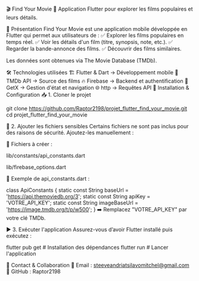 🎬 Find Your Movie
🚀 Application Flutter pour explorer les films populaires et leurs détails.


📌 Présentation
Find Your Movie est une application mobile développée en Flutter qui permet aux utilisateurs de :
✅ Explorer les films populaires en temps réel.
✅ Voir les détails d'un film (titre, synopsis, note, etc.).
✅ Regarder la bande-annonce des films.
✅ Découvrir des films similaires.

Les données sont obtenues via The Movie Database (TMDb).

🛠️ Technologies utilisées
🏗️ Flutter & Dart → Développement mobile
🎥 TMDb API → Source des films
🔥 Firebase → Backend et authentification
🚀 GetX → Gestion d'état et navigation
🌐 http → Requêtes API
🚀 Installation & Configuration
📥 1. Cloner le projet

git clone https://github.com/Raptor2198/projet_flutter_find_your_movie.git
cd projet_flutter_find_your_movie

🔧 2. Ajouter les fichiers sensibles
Certains fichiers ne sont pas inclus pour des raisons de sécurité. Ajoutez-les manuellement :

📌 Fichiers à créer :

lib/constants/api_constants.dart

lib/firebase_options.dart

📌 Exemple de api_constants.dart :

class ApiConstants {
static const String baseUrl = 'https://api.themoviedb.org/3';
static const String apiKey = 'VOTRE_API_KEY';
static const String imageBaseUrl = 'https://image.tmdb.org/t/p/w500';
}
➡️ Remplacez "VOTRE_API_KEY" par votre clé TMDb.

▶️ 3. Exécuter l'application
Assurez-vous d’avoir Flutter installé puis exécutez :

flutter pub get  # Installation des dépendances
flutter run      # Lancer l'application

💬 Contact & Collaboration
📧 Email : steeveandriatsilavomitchel@gmail.com
🔗 GitHub : Raptor2198


